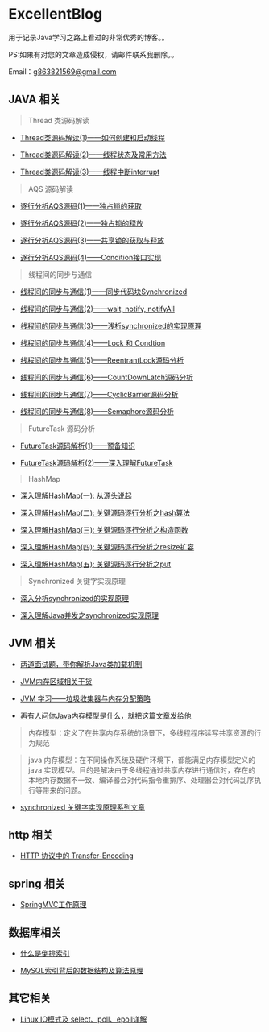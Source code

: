 # ExcellentBlog
用于记录Java学习之路上看过的非常优秀的博客。。

PS:如果有对您的文章造成侵权，请邮件联系我删除。。

Email：g863821569@gmail.com

## JAVA 相关

> Thread 类源码解读

* [Thread类源码解读(1)——如何创建和启动线程](https://segmentfault.com/a/1190000016029782)

* [Thread类源码解读(2)——线程状态及常用方法](https://segmentfault.com/a/1190000016056451)

* [Thread类源码解读(3)——线程中断interrupt](https://segmentfault.com/a/1190000016083002)

> AQS 源码解读

* [逐行分析AQS源码(1)——独占锁的获取](https://segmentfault.com/a/1190000015739343)

* [逐行分析AQS源码(2)——独占锁的释放](https://segmentfault.com/a/1190000015752512)

* [逐行分析AQS源码(3)——共享锁的获取与释放](https://segmentfault.com/a/1190000016447307)

* [逐行分析AQS源码(4)——Condition接口实现](https://segmentfault.com/a/1190000016462281)

> 线程间的同步与通信

* [线程间的同步与通信(1)——同步代码块Synchronized](https://segmentfault.com/a/1190000015979202)

* [线程间的同步与通信(2)——wait, notify, notifyAll](https://segmentfault.com/a/1190000016002355)

* [线程间的同步与通信(3)——浅析synchronized的实现原理](https://segmentfault.com/a/1190000016016459)

* [线程间的同步与通信(4)——Lock 和 Condtion](https://segmentfault.com/a/1190000016449988)

* [线程间的同步与通信(5)——ReentrantLock源码分析](https://segmentfault.com/a/1190000016503518)

* [线程间的同步与通信(6)——CountDownLatch源码分析](https://segmentfault.com/a/1190000016508108)

* [线程间的同步与通信(7)——CyclicBarrier源码分析](https://segmentfault.com/a/1190000016518256)

* [线程间的同步与通信(8)——Semaphore源码分析](https://segmentfault.com/a/1190000016533657)

> FutureTask 源码分析

* [FutureTask源码解析(1)——预备知识](https://segmentfault.com/a/1190000016542779)

* [FutureTask源码解析(2)——深入理解FutureTask](https://segmentfault.com/a/1190000016572591)

> HashMap

* [深入理解HashMap(一): 从源头说起](https://segmentfault.com/a/1190000015796727)

* [深入理解HashMap(二): 关键源码逐行分析之hash算法](https://segmentfault.com/a/1190000015798586)

* [深入理解HashMap(三): 关键源码逐行分析之构造函数](https://segmentfault.com/a/1190000015806050)

* [深入理解HashMap(四): 关键源码逐行分析之resize扩容](https://segmentfault.com/a/1190000015812438)

* [深入理解HashMap(五): 关键源码逐行分析之put](https://segmentfault.com/a/1190000015826733)

> Synchronized 关键字实现原理

* [深入分析synchronized的实现原理](https://blog.csdn.net/chenssy/article/details/54883355)

* [深入理解Java并发之synchronized实现原理](https://blog.csdn.net/javazejian/article/details/72828483)

## JVM 相关

* [两道面试题，带你解析Java类加载机制](https://www.cnblogs.com/chanshuyi/p/the_java_class_load_mechamism.html)

* [JVM内存区域相关干货](https://www.aprilyolies.top/2019/05/06/JVM%E5%86%85%E5%AD%98%E5%8C%BA%E5%9F%9F%E7%9B%B8%E5%85%B3%E5%B9%B2%E8%B4%A7/)

* [JVM 学习——垃圾收集器与内存分配策略](https://matt33.com/2016/09/18/jvm-basic2/)

* [再有人问你Java内存模型是什么，就把这篇文章发给他](https://www.hollischuang.com/archives/2550)

> 内存模型：定义了在共享内存系统的场景下，多线程程序读写共享资源的行为规范

> java 内存模型：在不同操作系统及硬件环境下，都能满足内存模型定义的 java 实现模型。目的是解决由于多线程通过共享内存进行通信时，存在的本地内存数据不一致、编译器会对代码指令重排序、处理器会对代码乱序执行等带来的问题。

* [synchronized 关键字实现原理系列文章](https://www.hollischuang.com/archives/1883)

## http 相关

* [HTTP 协议中的 Transfer-Encoding](https://www.cnblogs.com/micro-chen/p/7183275.html)

## spring 相关

* [SpringMVC工作原理](https://www.cnblogs.com/xiaoxi/p/6164383.html)

## 数据库相关
* [什么是倒排索引](https://www.cnblogs.com/zlslch/p/6440114.html)

* [MySQL索引背后的数据结构及算法原理](http://blog.codinglabs.org/articles/theory-of-mysql-index.html)

## 其它相关

* [Linux IO模式及 select、poll、epoll详解](https://segmentfault.com/a/1190000003063859)
